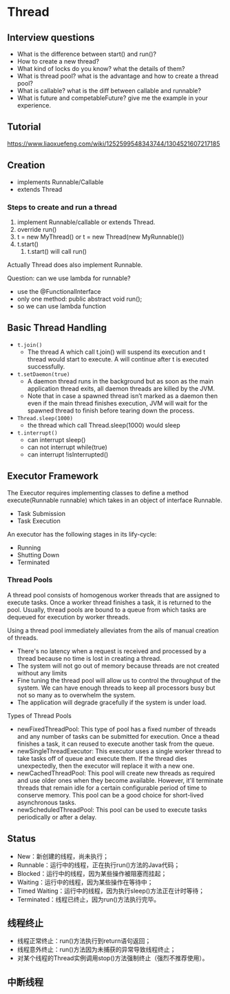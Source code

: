 # Thread

## Interview questions
* What is the difference between start() and run()?
* How to create a new thread?
* What kind of locks do you know? what the details of them?
* What is thread pool? what is the advantage and how to create a thread pool?
* What is callable? what is the diff between callable and runnable?
* What is future and competableFuture? give me the example in your experience.


## Tutorial
https://www.liaoxuefeng.com/wiki/1252599548343744/1304521607217185

## Creation
* implements Runnable/Callable
* extends Thread

### Steps to create and run a thread
1. implement Runnable/callable or extends Thread.
2. override run()
3. t = new MyThread() or t = new Thread(new MyRunnable())
4. t.start()
   1. t.start() will call run()

Actually Thread does also implement Runnable.

Question: can we use lambda for runnable?
* use the @FunctionalInterface
* only one method: public abstract void run();
* so we can use lambda function

## Basic Thread Handling
* `t.join()`
  * The thread A which call t.join() will suspend its execution and t thread would start to execute. A will continue after t is executed successfully.
* `t.setDaemon(true)`
  * A daemon thread runs in the background but as soon as the main application thread exits, all daemon threads are killed by the JVM.
  * Note that in case a spawned thread isn’t marked as a daemon then even if the main thread finishes execution, JVM will wait for the spawned thread to finish before tearing down the process.
* `Thread.sleep(1000)`
  * the thread which call Thread.sleep(1000) would sleep
* `t.interrupt()`
  * can interrupt sleep()
  * can not interrupt while(true)
  * can interrupt !isInterrupted()

## Executor Framework
The Executor requires implementing classes to define a method execute(Runnable runnable) which takes in an object of interface Runnable.
* Task Submission
* Task Execution

An executor has the following stages in its lify-cycle:
* Running
* Shutting Down
* Terminated

### Thread Pools
A thread pool consists of homogenous worker threads that are assigned to execute tasks. Once a worker thread finishes a task, it is returned to the pool. Usually, thread pools are bound to a queue from which tasks are dequeued for execution by worker threads.

Using a thread pool immediately alleviates from the ails of manual creation of threads.

* There's no latency when a request is received and processed by a thread because no time is lost in creating a thread.
* The system will not go out of memory because threads are not created without any limits
* Fine tuning the thread pool will allow us to control the throughput of the system. We can have enough threads to keep all processors busy but not so many as to overwhelm the system.
* The application will degrade gracefully if the system is under load.

Types of Thread Pools
* newFixedThreadPool: This type of pool has a fixed number of threads and any number of tasks can be submitted for execution. Once a thead finishes a task, it can reused to execute another task from the queue.
* newSingleThreadExecutor: This executor uses a single worker thread to take tasks off of queue and execute them. If the thread dies unexpectedly, then the executor will replace it with a new one.
* newCachedThreadPool: This pool will create new threads as required and use older ones when they become available. However, it'll terminate threads that remain idle for a certain configurable period of time to conserve memory. This pool can be a good choice for short-lived asynchronous tasks.
* newScheduledThreadPool: This pool can be used to execute tasks periodically or after a delay.

## Status
* New：新创建的线程，尚未执行；
* Runnable：运行中的线程，正在执行run()方法的Java代码；
* Blocked：运行中的线程，因为某些操作被阻塞而挂起；
* Waiting：运行中的线程，因为某些操作在等待中；
* Timed Waiting：运行中的线程，因为执行sleep()方法正在计时等待；
* Terminated：线程已终止，因为run()方法执行完毕。

## 线程终止
* 线程正常终止：run()方法执行到return语句返回；
* 线程意外终止：run()方法因为未捕获的异常导致线程终止；
* 对某个线程的Thread实例调用stop()方法强制终止（强烈不推荐使用）。

## 中断线程